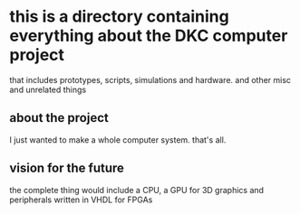# this is a directory containing everything about the DKC computer project

that includes prototypes, scripts, simulations and hardware. and other misc and unrelated things

## about the project

I just wanted to make a whole computer system. that's all.

## vision for the future

the complete thing would include a CPU, a GPU for 3D graphics and peripherals
written in VHDL for FPGAs
